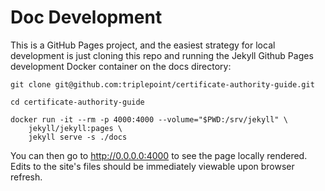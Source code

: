 # Doc Development
This is a GitHub Pages project, and the easiest strategy for local development is just cloning this repo and running the Jekyll Github Pages development Docker container on the docs directory:

``` shell
git clone git@github.com:triplepoint/certificate-authority-guide.git

cd certificate-authority-guide

docker run -it --rm -p 4000:4000 --volume="$PWD:/srv/jekyll" \
    jekyll/jekyll:pages \
    jekyll serve -s ./docs
```

You can then go to http://0.0.0.0:4000 to see the page locally rendered.  Edits to the site's files should be immediately viewable upon browser refresh.
